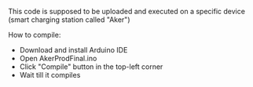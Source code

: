 This code is supposed to be uploaded and executed on a specific device (smart charging station called "Aker")

How to compile:
  - Download and install Arduino IDE
  - Open AkerProdFinal.ino
  - Click "Compile" button in the top-left corner
  - Wait till it compiles

